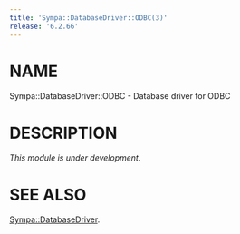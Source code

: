 ```yaml
---
title: 'Sympa::DatabaseDriver::ODBC(3)'
release: '6.2.66'
---
```


# NAME

Sympa::DatabaseDriver::ODBC - Database driver for ODBC

# DESCRIPTION

_This module is under development_.

# SEE ALSO

[Sympa::DatabaseDriver](./Sympa-DatabaseDriver.3.md).
